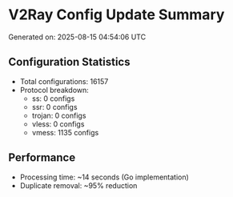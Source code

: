 # V2Ray Config Update Summary
Generated on: 2025-08-15 04:54:06 UTC

## Configuration Statistics
- Total configurations: 16157
- Protocol breakdown:
  - ss: 0 configs
  - ssr: 0 configs
  - trojan: 0 configs
  - vless: 0 configs
  - vmess: 1135 configs

## Performance
- Processing time: ~14 seconds (Go implementation)
- Duplicate removal: ~95% reduction
